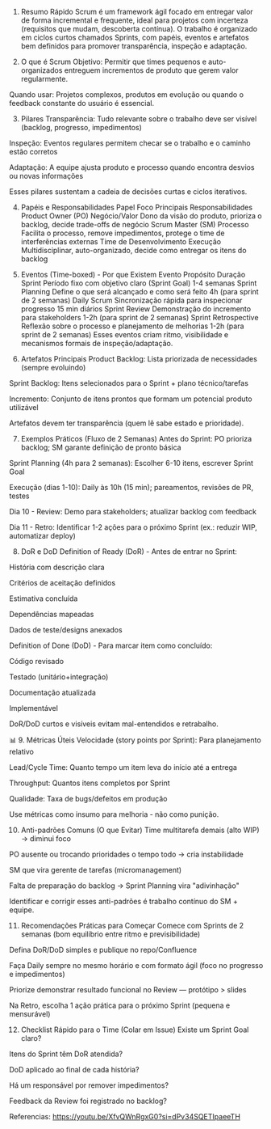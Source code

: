  1. Resumo Rápido
Scrum é um framework ágil focado em entregar valor de forma incremental e frequente, ideal para projetos com incerteza (requisitos que mudam, descoberta contínua). O trabalho é organizado em ciclos curtos chamados Sprints, com papéis, eventos e artefatos bem definidos para promover transparência, inspeção e adaptação.

 2. O que é Scrum
Objetivo: Permitir que times pequenos e auto-organizados entreguem incrementos de produto que gerem valor regularmente.

Quando usar: Projetos complexos, produtos em evolução ou quando o feedback constante do usuário é essencial.

 3. Pilares
Transparência: Tudo relevante sobre o trabalho deve ser visível (backlog, progresso, impedimentos)

Inspeção: Eventos regulares permitem checar se o trabalho e o caminho estão corretos

Adaptação: A equipe ajusta produto e processo quando encontra desvios ou novas informações

Esses pilares sustentam a cadeia de decisões curtas e ciclos iterativos.

 4. Papéis e Responsabilidades
Papel	Foco	Principais Responsabilidades
Product Owner (PO)	Negócio/Valor	Dono da visão do produto, prioriza o backlog, decide trade-offs de negócio
Scrum Master (SM)	Processo	Facilita o processo, remove impedimentos, protege o time de interferências externas
Time de Desenvolvimento	Execução	Multidisciplinar, auto-organizado, decide como entregar os itens do backlog

5. Eventos (Time-boxed) - Por que Existem
Evento	Propósito	Duração
Sprint	Período fixo com objetivo claro (Sprint Goal)	1-4 semanas
Sprint Planning	Define o que será alcançado e como será feito	4h (para sprint de 2 semanas)
Daily Scrum	Sincronização rápida para inspecionar progresso	15 min diários
Sprint Review	Demonstração do incremento para stakeholders	1-2h (para sprint de 2 semanas)
Sprint Retrospective	Reflexão sobre o processo e planejamento de melhorias	1-2h (para sprint de 2 semanas)
Esses eventos criam ritmo, visibilidade e mecanismos formais de inspeção/adaptação.

 6. Artefatos Principais
Product Backlog: Lista priorizada de necessidades (sempre evoluindo)

Sprint Backlog: Itens selecionados para o Sprint + plano técnico/tarefas

Incremento: Conjunto de itens prontos que formam um potencial produto utilizável

Artefatos devem ter transparência (quem lê sabe estado e prioridade).

 7. Exemplos Práticos (Fluxo de 2 Semanas)
Antes do Sprint: PO prioriza backlog; SM garante definição de pronto básica

Sprint Planning (4h para 2 semanas): Escolher 6-10 itens, escrever Sprint Goal

Execução (dias 1-10): Daily às 10h (15 min); pareamentos, revisões de PR, testes

Dia 10 - Review: Demo para stakeholders; atualizar backlog com feedback

Dia 11 - Retro: Identificar 1-2 ações para o próximo Sprint (ex.: reduzir WIP, automatizar deploy)

8. DoR e DoD 
Definition of Ready (DoR) - Antes de entrar no Sprint:

História com descrição clara

Critérios de aceitação definidos

Estimativa concluída

Dependências mapeadas

Dados de teste/designs anexados

Definition of Done (DoD) - Para marcar item como concluído:

Código revisado

Testado (unitário+integração)

Documentação atualizada

Implementável

DoR/DoD curtos e visíveis evitam mal-entendidos e retrabalho.

📊 9. Métricas Úteis 
Velocidade (story points por Sprint): Para planejamento relativo

Lead/Cycle Time: Quanto tempo um item leva do início até a entrega

Throughput: Quantos itens completos por Sprint

Qualidade: Taxa de bugs/defeitos em produção

Use métricas como insumo para melhoria - não como punição.

 10. Anti-padrões Comuns (O que Evitar)
Time multitarefa demais (alto WIP) → diminui foco

PO ausente ou trocando prioridades o tempo todo → cria instabilidade

SM que vira gerente de tarefas (micromanagement)

Falta de preparação do backlog → Sprint Planning vira "adivinhação"

Identificar e corrigir esses anti-padrões é trabalho contínuo do SM + equipe.

 11. Recomendações Práticas para Começar
Comece com Sprints de 2 semanas (bom equilíbrio entre ritmo e previsibilidade)

Defina DoR/DoD simples e publique no repo/Confluence

Faça Daily sempre no mesmo horário e com formato ágil (foco no progresso e impedimentos)

Priorize demonstrar resultado funcional no Review — protótipo > slides

Na Retro, escolha 1 ação prática para o próximo Sprint (pequena e mensurável)

12. Checklist Rápido para o Time (Colar em Issue)
Existe um Sprint Goal claro?

Itens do Sprint têm DoR atendida?

DoD aplicado ao final de cada história?

Há um responsável por remover impedimentos?

Feedback da Review foi registrado no backlog?



Referencias:
https://youtu.be/XfvQWnRgxG0?si=dPv34SQETIpaeeTH
